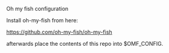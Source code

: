 Oh my fish configuration

Install oh-my-fish from here:

https://github.com/oh-my-fish/oh-my-fish

afterwards place the contents of this repo into $OMF_CONFIG.
